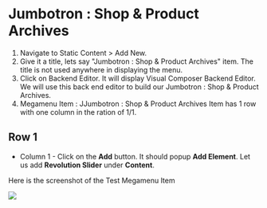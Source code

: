 # Jumbotron : Shop & Product Archives

1. Navigate to Static Content > Add New.
2. Give it a title, lets say "Jumbotron : Shop & Product Archives" item. The title is not used anywhere in displaying the menu.
3. Click on Backend Editor. It will display Visual Composer Backend Editor. We will use this back end editor to build our Jumbotron : Shop & Product Archives.
4. Megamenu Item : JJumbotron : Shop & Product Archives Item has 1 row with one column in the ration of 1/1.

## Row 1
* Column 1 - Click on the **Add** button. It should popup **Add Element**. Let us add **Revolution Slider**  under **Content**.

Here is the screenshot of the Test Megamenu Item

![](http://transvelo.github.io/docs/unicase/images/shop-archive-jumbo.png)
